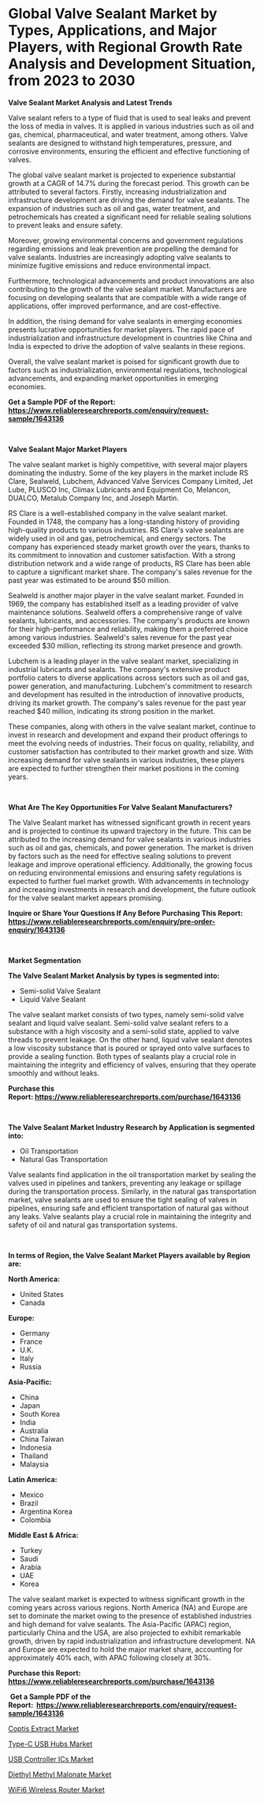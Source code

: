 <p><h1>Global Valve Sealant Market by Types, Applications, and Major Players, with Regional Growth Rate Analysis and Development Situation, from 2023 to 2030</h1></p><p><strong>Valve Sealant Market Analysis and Latest Trends</strong></p>
<p><p>Valve sealant refers to a type of fluid that is used to seal leaks and prevent the loss of media in valves. It is applied in various industries such as oil and gas, chemical, pharmaceutical, and water treatment, among others. Valve sealants are designed to withstand high temperatures, pressure, and corrosive environments, ensuring the efficient and effective functioning of valves.</p><p>The global valve sealant market is projected to experience substantial growth at a CAGR of 14.7% during the forecast period. This growth can be attributed to several factors. Firstly, increasing industrialization and infrastructure development are driving the demand for valve sealants. The expansion of industries such as oil and gas, water treatment, and petrochemicals has created a significant need for reliable sealing solutions to prevent leaks and ensure safety.</p><p>Moreover, growing environmental concerns and government regulations regarding emissions and leak prevention are propelling the demand for valve sealants. Industries are increasingly adopting valve sealants to minimize fugitive emissions and reduce environmental impact.</p><p>Furthermore, technological advancements and product innovations are also contributing to the growth of the valve sealant market. Manufacturers are focusing on developing sealants that are compatible with a wide range of applications, offer improved performance, and are cost-effective.</p><p>In addition, the rising demand for valve sealants in emerging economies presents lucrative opportunities for market players. The rapid pace of industrialization and infrastructure development in countries like China and India is expected to drive the adoption of valve sealants in these regions.</p><p>Overall, the valve sealant market is poised for significant growth due to factors such as industrialization, environmental regulations, technological advancements, and expanding market opportunities in emerging economies.</p></p>
<p><strong>Get a Sample PDF of the Report:&nbsp; <a href="https://www.reliableresearchreports.com/enquiry/request-sample/1643136">https://www.reliableresearchreports.com/enquiry/request-sample/1643136</a></strong></p>
<p>&nbsp;</p>
<p><strong>Valve Sealant Major Market Players</strong></p>
<p><p>The valve sealant market is highly competitive, with several major players dominating the industry. Some of the key players in the market include RS Clare, Sealweld, Lubchem, Advanced Valve Services Company Limited, Jet Lube, PLUSCO Inc, Climax Lubricants and Equipment Co, Melancon, DUALCO, Metalub Company Inc, and Joseph Martin.</p><p>RS Clare is a well-established company in the valve sealant market. Founded in 1748, the company has a long-standing history of providing high-quality products to various industries. RS Clare's valve sealants are widely used in oil and gas, petrochemical, and energy sectors. The company has experienced steady market growth over the years, thanks to its commitment to innovation and customer satisfaction. With a strong distribution network and a wide range of products, RS Clare has been able to capture a significant market share. The company's sales revenue for the past year was estimated to be around $50 million.</p><p>Sealweld is another major player in the valve sealant market. Founded in 1969, the company has established itself as a leading provider of valve maintenance solutions. Sealweld offers a comprehensive range of valve sealants, lubricants, and accessories. The company's products are known for their high-performance and reliability, making them a preferred choice among various industries. Sealweld's sales revenue for the past year exceeded $30 million, reflecting its strong market presence and growth.</p><p>Lubchem is a leading player in the valve sealant market, specializing in industrial lubricants and sealants. The company's extensive product portfolio caters to diverse applications across sectors such as oil and gas, power generation, and manufacturing. Lubchem's commitment to research and development has resulted in the introduction of innovative products, driving its market growth. The company's sales revenue for the past year reached $40 million, indicating its strong position in the market.</p><p>These companies, along with others in the valve sealant market, continue to invest in research and development and expand their product offerings to meet the evolving needs of industries. Their focus on quality, reliability, and customer satisfaction has contributed to their market growth and size. With increasing demand for valve sealants in various industries, these players are expected to further strengthen their market positions in the coming years.</p></p>
<p>&nbsp;</p>
<p><strong>What Are The Key Opportunities For Valve Sealant Manufacturers?</strong></p>
<p><p>The Valve Sealant market has witnessed significant growth in recent years and is projected to continue its upward trajectory in the future. This can be attributed to the increasing demand for valve sealants in various industries such as oil and gas, chemicals, and power generation. The market is driven by factors such as the need for effective sealing solutions to prevent leakage and improve operational efficiency. Additionally, the growing focus on reducing environmental emissions and ensuring safety regulations is expected to further fuel market growth. With advancements in technology and increasing investments in research and development, the future outlook for the valve sealant market appears promising.</p></p>
<p><strong>Inquire or Share Your Questions If Any Before Purchasing This Report: <a href="https://www.reliableresearchreports.com/enquiry/pre-order-enquiry/1643136">https://www.reliableresearchreports.com/enquiry/pre-order-enquiry/1643136</a></strong></p>
<p>&nbsp;</p>
<p><strong>Market Segmentation</strong></p>
<p><strong>The Valve Sealant Market Analysis by types is segmented into:</strong></p>
<p><ul><li>Semi-solid Valve Sealant</li><li>Liquid Valve Sealant</li></ul></p>
<p><p>The valve sealant market consists of two types, namely semi-solid valve sealant and liquid valve sealant. Semi-solid valve sealant refers to a substance with a high viscosity and a semi-solid state, applied to valve threads to prevent leakage. On the other hand, liquid valve sealant denotes a low viscosity substance that is poured or sprayed onto valve surfaces to provide a sealing function. Both types of sealants play a crucial role in maintaining the integrity and efficiency of valves, ensuring that they operate smoothly and without leaks.</p></p>
<p><strong>Purchase this Report:&nbsp;<a href="https://www.reliableresearchreports.com/purchase/1643136">https://www.reliableresearchreports.com/purchase/1643136</a></strong></p>
<p>&nbsp;</p>
<p><strong>The Valve Sealant Market Industry Research by Application is segmented into:</strong></p>
<p><ul><li>Oil Transportation</li><li>Natural Gas Transportation</li></ul></p>
<p><p>Valve sealants find application in the oil transportation market by sealing the valves used in pipelines and tankers, preventing any leakage or spillage during the transportation process. Similarly, in the natural gas transportation market, valve sealants are used to ensure the tight sealing of valves in pipelines, ensuring safe and efficient transportation of natural gas without any leaks. Valve sealants play a crucial role in maintaining the integrity and safety of oil and natural gas transportation systems.</p></p>
<p>&nbsp;</p>
<p><strong>In terms of Region, the Valve Sealant Market Players available by Region are:</strong></p>
<p>
    <p> <strong> North America: </strong>
        <ul>
            <li>United States</li>
            <li>Canada</li>
        </ul>
        </p> 
    <p> <strong> Europe: </strong>
        <ul>
            <li>Germany</li>
            <li>France</li>
            <li>U.K.</li>
            <li>Italy</li>
            <li>Russia</li>
        </ul>
        </p> 
    <p> <strong> Asia-Pacific: </strong>
        <ul>
            <li>China</li>
            <li>Japan</li>
            <li>South Korea</li>
            <li>India</li>
            <li>Australia</li>
            <li>China Taiwan</li>
            <li>Indonesia</li>
            <li>Thailand</li>
            <li>Malaysia</li>
        </ul>
        </p> 
    <p> <strong> Latin America: </strong>
        <ul>
            <li>Mexico</li>
            <li>Brazil</li>
            <li>Argentina Korea</li>
            <li>Colombia</li>
        </ul>
        </p> 
    <p> <strong> Middle East & Africa: </strong>
        <ul>
            <li>Turkey</li>
            <li>Saudi</li>
            <li>Arabia</li>
            <li>UAE</li>
            <li>Korea</li>
        </ul>
    </p>
    </p>
<p><p>The valve sealant market is expected to witness significant growth in the coming years across various regions. North America (NA) and Europe are set to dominate the market owing to the presence of established industries and high demand for valve sealants. The Asia-Pacific (APAC) region, particularly China and the USA, are also projected to exhibit remarkable growth, driven by rapid industrialization and infrastructure development. NA and Europe are expected to hold the major market share, accounting for approximately 40% each, with APAC following closely at 30%.</p></p>
<p><strong>Purchase this Report: <a href="https://www.reliableresearchreports.com/purchase/1643136">https://www.reliableresearchreports.com/purchase/1643136</a></strong></p>
<p>&nbsp;<strong>Get a Sample PDF of the Report:&nbsp;&nbsp;<a href="https://www.reliableresearchreports.com/enquiry/request-sample/1643136">https://www.reliableresearchreports.com/enquiry/request-sample/1643136</a></strong></p>
<p><strong></strong></p>
<p><p><a href="https://github.com/dringals/Market-Research-Report-List-1/blob/main/coptis-extract-market.md">Coptis Extract Market</a></p><p><a href="https://medium.com/@marvinhug741/type-c-usb-hubs-market-furnishes-information-on-market-share-market-trends-and-market-growth-86889efa7cca">Type-C USB Hubs Market</a></p><p><a href="https://medium.com/@thesjenney10210/usb-controller-ics-market-size-market-outlook-and-market-forecast-2023-to-2030-a32017907445">USB Controller ICs Market</a></p><p><a href="https://github.com/tamvrosiya/Market-Research-Report-List-1/blob/main/diethyl-methyl-malonate-market.md">Diethyl Methyl Malonate Market</a></p><p><a href="https://medium.com/@daishawolff/wifi6-wireless-router-market-analysis-and-sze-forecasted-for-period-from-2023-to-2030-5b7ff3995e7b">WiFi6 Wireless Router Market</a></p></p>